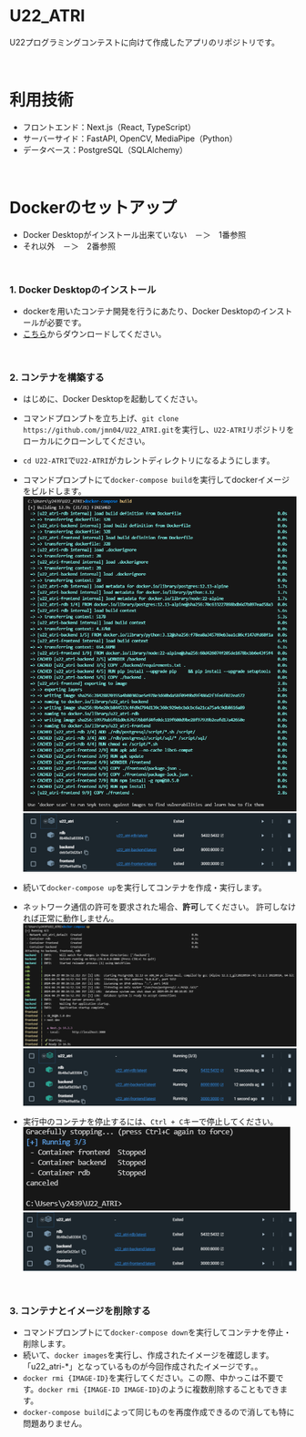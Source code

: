 # U22_ATRI
U22プログラミングコンテストに向けて作成したアプリのリポジトリです。

<br>

# 利用技術
- フロントエンド：Next.js（React, TypeScript）
- サーバーサイド：FastAPI, OpenCV, MediaPipe（Python）
- データベース：PostgreSQL（SQLAlchemy）

<br>

# Dockerのセットアップ
- Docker Desktopがインストール出来ていない　－＞　1番参照
- それ以外　－＞　2番参照
<br>

### 1. Docker Desktopのインストール
- dockerを用いたコンテナ開発を行うにあたり、Docker Desktopのインストールが必要です。
- [こちら](https://www.docker.com/ja-jp/products/docker-desktop/)からダウンロードしてください。

<br>

### 2. コンテナを構築する
- はじめに、Docker Desktopを起動してください。
- コマンドプロンプトを立ち上げ、`git clone https://github.com/jmn04/U22_ATRI.git`を実行し、`U22-ATRI`リポジトリをローカルにクローンしてください。
- `cd U22-ATRI`で`U22-ATRI`がカレントディレクトリになるようにします。
- コマンドプロンプトにて`docker-compose build`を実行してdockerイメージをビルドします。
![docker-compose build](images/docker-compose_build_image.png)
![Docker Desktop build](images/docker-desktop_build_image.png)
- 続いて`docker-compose up`を実行してコンテナを作成・実行します。
- ネットワーク通信の許可を要求された場合、**許可**してください。
  許可しなければ正常に動作しません。
![docker-compose up](images/docker-compose_up_image.png)
![Docker Desktop up](images/docker-desktop_up_image.png)

- 実行中のコンテナを停止するには、`Ctrl + C`キーで停止してください。
![docker stopped](images/docker_stopped_image.png)
![Docker Desktop stopped](images/docker-desktop_stopped_image.png)

<br>

### 3. コンテナとイメージを削除する
- コマンドプロンプトにて`docker-compose down`を実行してコンテナを停止・削除します。
- 続いて、`docker images`を実行し、作成されたイメージを確認します。「u22_atri-*」となっているものが今回作成されたイメージです。。
-   `docker rmi {IMAGE-ID}`を実行してください。この際、中かっこは不要です。`docker rmi {IMAGE-ID IMAGE-ID}`のように複数削除することもできます。
- `docker-compose build`によって同じものを再度作成できるので消しても特に問題ありません。

